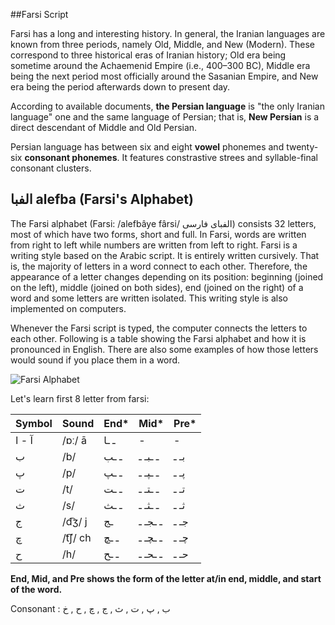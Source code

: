 ##Farsi Script

Farsi has a long and interesting history. In general, the Iranian languages are known from three periods, namely Old, Middle, and New (Modern). These correspond to three historical eras of Iranian history; Old era being sometime around the Achaemenid Empire (i.e., 400–300 BC), Middle era being the next period most officially around the Sasanian Empire, and New era being the period afterwards down to present day.

According to available documents, **the Persian language** is "the only Iranian language" one and the same language of Persian; that is, **New Persian** is a direct descendant of Middle and Old Persian.

Persian language has between six and eight **vowel** phonemes and twenty-six **consonant phonemes**. It features constrastive strees and syllable-final consonant clusters.

## الفبا alefba (Farsi's Alphabet)

The Farsi alphabet (Farsi: /alefbâye fârsi/ الفبای فارسی) consists 32 letters, most of which have two forms, short and full. In Farsi, words are written from right to left while numbers are written from left to right. Farsi is a writing style based on the Arabic script. It is entirely written cursively. That is, the majority of letters in a word connect to each other. Therefore, the appearance of a letter changes depending on its position: beginning (joined on the left), middle (joined on both sides), end (joined on the right) of a word and some letters are written isolated. This writing style is also implemented on computers.

Whenever the Farsi script is typed, the computer connects the letters to each other. Following is a table showing the Farsi alphabet and how it is pronounced in English. There are also some examples of how those letters would sound if you place them in a word.

![Farsi Alphabet](resource:assets/Content/en/alphabet/Alphabet.jpg)

Let's learn first 8 letter from farsi: 

| Symbol | Sound | End* | Mid* | Pre* |
|--------|--------|--------|--------|--------|
|    آ - ا    |    /ɒː/ ā    | ـ ـا | - | - |
|    ب    |    /b/    | ـ ـب | 	ـ ـبـ ـ | 	بـ ـ |
|    پ    |    /p/    | ـ ـپ | ـ ـپـ ـ | پـ ـ |
|    ت    |    /t/    | ـ ـت | ـ ـتـ ـ | 	تـ ـ |
|    ث   |    /s/    | ـ ـث | ـ ـثـ ـ | 	ثـ ـ |
|    ج    |    /d͡ʒ/ j    |  ـج | ـ ـجـ ـ | جـ ـ |
|    چ    |    /t͡ʃ/ ch    | ـ ـچ | ـ ـچـ ـ | 	چـ ـ |
|    ح    |    /h/    | ـ ـح | ـ ـحـ ـ | 	حـ ـ |

**End, Mid, and Pre shows the form of the letter at/in end, middle, and start of the word.**

Consonant :
ب , پ , ت , ث , ج , چ , ح , خ
